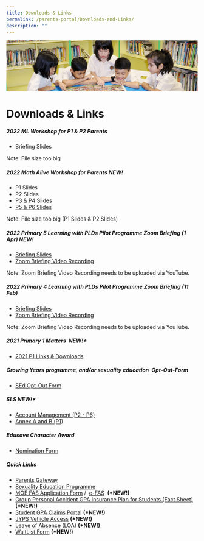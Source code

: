 ```yaml
---
title: Downloads & Links
permalink: /parents-portal/Downloads-and-Links/
description: ""
---
```

![](/images/banner.gif)

Downloads & Links
=================

##### 2022 ML Workshop for P1 & P2 Parents

*   Briefing Slides

Note: File size too big

##### 2022 Math Alive Workshop for Parents NEW!

*   P1 Slides
*   P2 Slides
*   [P3 & P4 Slides](/files/P3%20%204%20Math%20Alive%20Workshop%20for%20Parents%202022%20JYPS%20Website.pdf)
*   [P5 & P6 Slides](/files/P5%20%206%20Math%20Alive%20Workshop%20for%20Parents%202022%20JYPS%20Website.pdf)

Note: File size too big (P1 Slides & P2 Slides)

##### 2022 Primary 5 Learning with PLDs Pilot Programme Zoom Briefing (1 Apr) NEW!

*   [Briefing Slides](/files/Briefing%20Slide%20for%20Parents.pdf)
*   [Zoom Briefing Video Recording](https://drive.google.com/file/d/1WRWFxDdv6mh-UHQy2TaaKCz0lmyRpgcB/view?usp=sharing)

Note: Zoom Briefing Video Recording needs to be uploaded via YouTube.

##### 2022 Primary 4 Learning with PLDs Pilot Programme Zoom Briefing (11 Feb)

*   [Briefing Slides](/files/Briefing%20Slides%20for%20Parents%20-%20Primary%20School%20Pilot%20for%20Learning%20with%20PLDs.pdf)
*   [Zoom Briefing Video Recording](https://drive.google.com/file/d/12AiiDIwRDBDz4fKzz7__QQoTLViieoNK/view?usp=sharing)

Note: Zoom Briefing Video Recording needs to be uploaded via YouTube.

##### 2021 Primary 1 Matters  NEW!\*

*   [2021 P1 Links & Downloads](https://go.gov.sg/jypsp1links)

##### Growing Years programme, and/or sexuality education  Opt-Out-Form

*   [SEd Opt-Out Form](/files/Parent%20Opt%20Out%20Form%202020.pdf)


##### SLS NEW!\*

*   [Account Management (P2 - P6)](/files/SLS%20Account%20Management.pdf)
*   [Annex A and B (P1)](/files/Annex%20A%20and%20B%20for%20SLS.pdf)

##### Edusave Character Award

*   [Nomination Form](/files/Nomination%20Form%20for%20stakeholders.pdf)

##### Quick Links

*   [Parents Gateway](/files/Instructional%20Guide%20to%20Onboard%20Parents%20Gateway.pdf)
*   [Sexuality Education Programme](/parents-portal/Sexuality-Education-Programme/)
*   [MOE FAS Application Form](/files/GGAS_Application%20Form.pdf) /  [e-FAS](https://go.gov.sg/moe-efas)  **(\*NEW!)**
*   [Group Personal Accident GPA Insurance Plan for Students (Fact Sheet)](/files/Product%20Fact%20Sheet%20Year%202022%20Sep%202022.pdf) **(\*NEW!)**
*   [Student GPA Claims Portal](https://studentgpa.incomegroupins.com.sg/) **(\*NEW!)**
*   [JYPS Vehicle Access](https://go.gov.sg/jyps-vehicle-access) **(\*NEW!)**
*   [Leave of Absence (LOA)](https://go.gov.sg/jyps-loa) **(\*NEW!)**
*   [WaitList Form](https://go.gov.sg/jypswaitlistform) **(\*NEW!)**